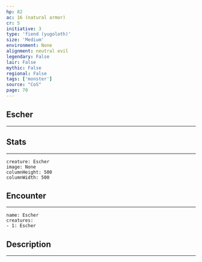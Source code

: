 ```yaml
---
hp: 82
ac: 16 (natural armor)
cr: 5
initiative: 3
type: 'fiend (yugoloth)'    
size: 'Medium'
environment: None
alignment: neutral evil
legendary: False
lair: False
mythic: False
regional: False
tags: ['monster']
source: "CoS"
page: 70
---
```


## Escher
---



## Stats
---

```statblock
creature: Escher
image: None
columnHeight: 500
columnWidth: 500
```

## Encounter
---

```encounter-table
name: Escher
creatures:
- 1: Escher
```

## Description
---




